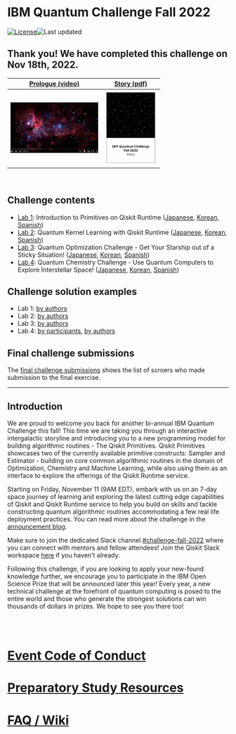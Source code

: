 # IBM Quantum Challenge Fall 2022

[![License](https://img.shields.io/github/license/qiskit-community/ibm-quantum-fall-challenge-22.svg)](https://opensource.org/licenses/Apache-2.0)<!--- long-description-skip-begin -->![Last updated](https://img.shields.io/github/last-commit/qiskit-community/ibm-quantum-fall-challenge-22/main?label=Last%20updated&style=flat)

## Thank you! We have completed this challenge on Nov 18th, 2022.

|[Prologue (video)](https://youtu.be/-oXS7X1I-LM) |[Story (pdf)](./content/Fall_Challenge_Story_English.pdf) |
| --- | --- |
| <img src="./fig/prologue.png" width="200">  | <img src="./fig/story_pdf.png" width="120">|
<br/>

## Challenge contents
- [Lab 1](./content/lab-1/lab1.ipynb): 
Introduction to Primitives on Qiskit Runtime ([Japanese](./content/lab-1/lab1-ja.ipynb), [Korean](./content/lab-1/lab1-ko.ipynb), [Spanish](./content/lab-1/lab1-es.ipynb))
- [Lab 2](./content/lab-2/lab2.ipynb): Quantum Kernel Learning with Qiskit Runtime ([Japanese](./content/lab-2/lab2-ja.ipynb), [Korean](./content/lab-2/lab2-ko.ipynb), [Spanish](./content/lab-2/lab2-es.ipynb))
- [Lab 3](./content/lab-3/lab3.ipynb): Quantum Optimization Challenge - Get Your Starship out of a Sticky Situation! ([Japanese](./content/lab-3/lab3-ja.ipynb), [Korean](./content/lab-3/lab3-ko.ipynb), [Spanish](./content/lab-3/lab3-es.ipynb))
- [Lab 4](./content/lab-4/lab4.ipynb): Quantum Chemistry Challenge - Use Quantum Computers to Explore Interstellar Space! ([Japanese](./content/lab-4/lab4-ja.ipynb), [Korean](./content/lab-4/lab4-ko.ipynb), [Spanish](./content/lab-4/lab4-es.ipynb))

## Challenge solution examples
- Lab 1: [by authors](./solutions-by-authors/lab-1/lab1.ipynb)
- Lab 2: [by authors](./solutions-by-authors/lab-2/lab2.ipynb)
- Lab 3: [by authors](./solutions-by-authors/lab-3/lab3.ipynb)
- Lab 4: [by participants](./solutions-by-participants/lab-4), [by authors](./solutions-by-authors/lab-4/lab4.ipynb)

## Final challenge submissions
The [final challenge submissions](final-challenge-submissions.md) shows the list of scroers who made submission to the final exercise.

--------------------------------
## Introduction
We are proud to welcome you back for another bi-annual IBM Quantum Challenge this fall! This time we are taking you through an interactive intergalactic storyline and introducing you to a new programming model for building algorithmic routines - The Qiskit Primitives. Qiskit Primitives showcases two of the currently available primitive constructs: Sampler and Estimator - building on core common algorithmic routines in the domain of Optimization, Chemistry and Machine Learning, while also using them as an interface to explore the offerings of the Qiskit Runtime service.

Starting on Friday, November 11 (9AM EDT), embark with us on an 7-day space journey of learning and exploring the latest cutting edge capabilities of Qiskit and Qiskit Runtime service to help you build on skills and tackle constructing quantum algorithmic routines accommodating a few real life deployment practices. You can read more about the challenge in the [announcement blog](https://www.research.ibm.com/blog/quantum-challenge-fall-2022).

Make sure to join the dedicated Slack channel [#challenge-fall-2022](https://qiskit.slack.com/archives/C0466L7D5CG) where you can connect with mentors and fellow attendees! Join the Qiskit Slack workspace [here](https://ibm.co/joinqiskitslack) if you haven't already. 

Following this challenge, if you are looking to apply your new-found knowledge further, we encourage you to participate in the IBM Open Science Prize that will be announced later this year! Every year, a new technical challenge at the forefront of quantum computing is posed to the entire world and those who generate the strongest solutions can win thousands of dollars in prizes. We hope to see you there too!

<br><br>

# [Event Code of Conduct](https://github.com/qiskit-community/ibm-quantum-fall-challenge-22/blob/main/code%20of%20conduct-for-participants.md)

# [Preparatory Study Resources](https://github.com/qiskit-community/ibm-quantum-challenge-fall-22/blob/main/preliminary_content.md)

# [FAQ / Wiki](https://github.com/qiskit-community/ibm-quantum-challenge-fall-22/wiki)
